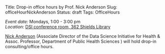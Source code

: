 Title: Drop-in office hours by Prof. Nick Anderson 
Slug: officeHourNickAnderson
Status: draft
Tags: OfficeHours

*Event date:* Mondays, 1:00 - 3:00 pm    
*Location:* [DSI conference room, 362 Shields Library]({filename}../../directions.md)     

[Nick Anderson](http://www.ucdmc.ucdavis.edu/publish/providerbio/search/11634) (Associate Director of the Data Science Initiative for Health & Assoc. Professor, Department of Public Health Sciences ) will hold drop-in consulting/office hours.
